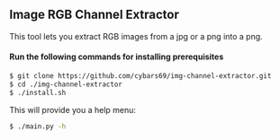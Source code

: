 ## Image RGB Channel Extractor
This tool lets you extract RGB images from a jpg or a png into a png.
  #### Run the following commands for installing prerequisites 
```sh
$ git clone https://github.com/cybars69/img-channel-extractor.git
$ cd ./img-channel-extractor
$ ./install.sh
```

This will provide you a help menu:
```sh
$ ./main.py -h
```
